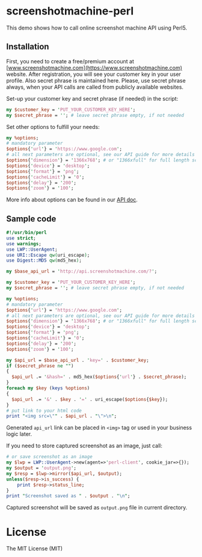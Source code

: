 # screenshotmachine-perl

This demo shows how to call online screenshot machine API using Perl5.

## Installation
First, you need to create a free/premium account at [www.screenshotmachine.com](https://www.screenshotmachine.com) website. After registration, you will see your customer key in your user profile. Also secret phrase is maintained here. Please, use secret phrase always, when your API calls are called from publicly available websites.  

Set-up your customer key and secret phrase (if needed) in the script:

```perl
my $customer_key = 'PUT_YOUR_CUSTOMER_KEY_HERE';
my $secret_phrase = ''; # leave secret phrase empty, if not needed
```

Set other options to fulfill your needs: 

```perl
my %options;
# mandatory parameter
$options{'url'} = 'https://www.google.com';
# all next parameters are optional, see our API guide for more details
$options{'dimension'} = '1366x768'; # or "1366xfull" for full length screenshot
$options{'device'} = 'desktop';
$options{'format'} = 'png';
$options{'cacheLimit'} = '0';
$options{'delay'} = '200';
$options{'zoom'} = '100';
```
More info about options can be found in our [API doc](https://www.screenshotmachine.com/api.php).  

 Sample code
-----

```perl
#!/usr/bin/perl
use strict;
use warnings;
use LWP::UserAgent;
use URI::Escape qw(uri_escape);
use Digest::MD5 qw(md5_hex);

my $base_api_url = 'http://api.screenshotmachine.com/?';

my $customer_key = 'PUT_YOUR_CUSTOMER_KEY_HERE';
my $secret_phrase = ''; # leave secret phrase empty, if not needed

my %options;
# mandatory parameter
$options{'url'} = 'https://www.google.com';
# all next parameters are optional, see our API guide for more details
$options{'dimension'} = '1366x768'; # or "1366xfull" for full length screenshot
$options{'device'} = 'desktop';
$options{'format'} = 'png';
$options{'cacheLimit'} = '0';
$options{'delay'} = '200';
$options{'zoom'} = '100';

my $api_url = $base_api_url . 'key=' . $customer_key;
if ($secret_phrase ne "")
{
  $api_url .= '&hash=' . md5_hex($options{'url'} . $secret_phrase);
}
foreach my $key (keys %options) 
{
  $api_url .= '&' . $key . '=' . uri_escape($options{$key});
}
# put link to your html code
print "<img src=\"" . $api_url . "\">\n";
```
Generated ```api_url```  link can be placed in ```<img>``` tag or used in your business logic later.

If you need to store captured screenshot as an image, just call:

```perl
# or save screenshot as an image
my $lwp = LWP::UserAgent->new(agent=>'perl-client', cookie_jar=>{});
my $output = 'output.png';
my $resp = $lwp->mirror($api_url, $output);
unless($resp->is_success) {
    print $resp->status_line;
}
print "Screenshot saved as " . $output . "\n";
```


Captured screenshot will be saved as ```output.png``` file in current directory.

# License

The MIT License (MIT)    